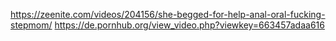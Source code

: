 https://zeenite.com/videos/204156/she-begged-for-help-anal-oral-fucking-stepmom/
https://de.pornhub.org/view_video.php?viewkey=663457adaa616

